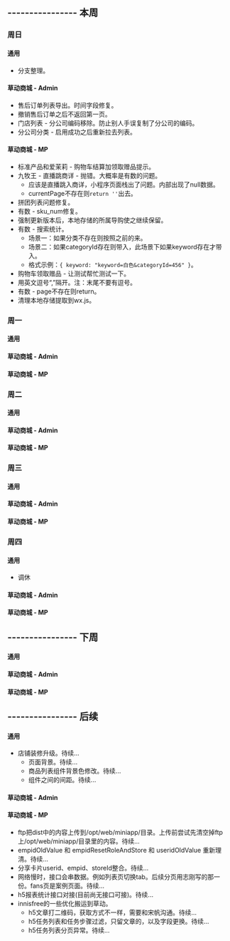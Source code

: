 ## ---------------- 本周

### 周日
#### 通用
* 分支整理。
#### 草动商城 - Admin
* 售后订单列表导出。时间字段修复。
* 撤销售后订单之后不返回第一页。
* 门店列表 - 分公司编码移除。防止别人手误复制了分公司的编码。
* 分公司分类 - 启用成功之后重新拉去列表。
#### 草动商城 - MP
* 标准产品和爱茉莉 - 购物车结算加领取赠品提示。
* 九牧王 - 直播跳商详 - 抛错。大概率是有数的问题。
  - 应该是直播跳入商详，小程序页面栈出了问题。内部出现了null数据。
  - currentPage不存在则`return ''`出去。
* 拼团列表问题修复。
* 有数 - sku_num修复。
* 强制更新版本后，本地存储的所属导购使之继续保留。
* 有数 - 搜索统计。
  - 场景一：如果分类不存在则按照之前的来。
  - 场景二：如果categoryId存在则带入，此场景下如果keyword存在才带入。
  - 格式示例：`{ keyword: "keyword=白色&categoryId=456" }`。
* 购物车领取赠品 - 让测试帮忙测试一下。
* 用英文逗号“,”隔开。注：末尾不要有逗号。
* 有数 - page不存在则return。
* 清理本地存储提取到wx.js。

### 周一
#### 通用
#### 草动商城 - Admin
#### 草动商城 - MP

### 周二
#### 通用
#### 草动商城 - Admin
#### 草动商城 - MP

### 周三
#### 通用
#### 草动商城 - Admin
#### 草动商城 - MP

### 周四
#### 通用
* 调休
#### 草动商城 - Admin
#### 草动商城 - MP

## ---------------- 下周
#### 通用
#### 草动商城 - Admin
#### 草动商城 - MP

## ---------------- 后续
#### 通用
* 店铺装修升级。待续...
  - 页面背景。待续...
  - 商品列表组件背景色修改。待续...
  - 组件之间的间距。待续...
#### 草动商城 - Admin
#### 草动商城 - MP
* ftp把dist中的内容上传到/opt/web/miniapp/目录。上传前尝试先清空掉ftp上/opt/web/miniapp/目录里的内容。待续...
* empidOldValue 和 empidResetRoleAndStore 和 useridOldValue 重新理清。待续...
* 分享卡片userid、empid、storeId整合。待续...
* 网络慢时，接口会串数据。例如列表页切换tab。后续分页用志刚写的那一份。fans页是案例页面。待续...
* h5报表统计接口对接(目前尚无接口可接)。待续...
* innisfree的一些优化搬运到草动。
  - h5文章打二维码，获取方式不一样，需要和宋帆沟通。待续...
  - h5任务列表和任务步骤过滤，只留文章的，以及字段更换。待续...
  - h5任务列表分页异常。待续...
